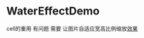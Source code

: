 # WaterEffectDemo
cell的重用 有问题 需要 让图片自适应宽高比例缩放[效果](https://github.com/lwiosbystep/WaterEffectDemo/blob/master/Screenshot_3.png)

